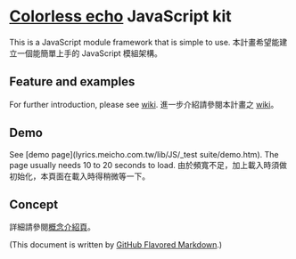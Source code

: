 ﻿# [Colorless echo](http://lyrics.meicho.com.tw/) JavaScript kit
This is a JavaScript module framework that is simple to use.
本計畫希望能建立一個能簡單上手的 JavaScript 模組架構。

## Feature and examples
For further introduction, please see [wiki](https://github.com/kanasimi/CeJS/wiki).
進一步介紹請參閱本計畫之 [wiki](https://github.com/kanasimi/CeJS/wiki)。

## Demo
See [demo page](lyrics.meicho.com.tw/lib/JS/_test suite/demo.htm).
The page usually needs 10 to 20 seconds to load.
由於頻寬不足，加上載入時須做初始化，本頁面在載入時得稍微等一下。

## Concept
詳細請參閱[概念介紹頁](http://lyrics.meicho.com.tw/game/game.pl?seg=CeJS)。

(This document is written by [GitHub Flavored Markdown](https://help.github.com/articles/github-flavored-markdown).)
